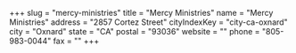 +++
slug = "mercy-ministries"
title = "Mercy Ministries"
name = "Mercy Ministries"
address = "2857 Cortez Street"
cityIndexKey = "city-ca-oxnard"
city = "Oxnard"
state = "CA"
postal = "93036"
website = ""
phone = "805-983-0044"
fax = ""
+++
